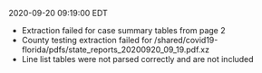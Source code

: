2020-09-20 09:19:00 EDT


- Extraction failed for case summary tables from page 2
- County testing extraction failed for /shared/covid19-florida/pdfs/state_reports_20200920_09_19.pdf.xz
- Line list tables were not parsed correctly and are not included
